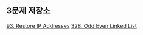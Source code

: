 ##  3문제 저장소
[93. Restore IP Addresses](https://leetcode.com/problems/restore-ip-addresses/)
[328. Odd Even Linked List](https://leetcode.com/problems/odd-even-linked-list/)
